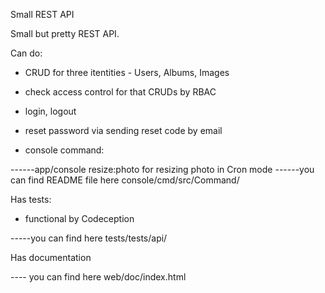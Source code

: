 Small REST API

Small but pretty REST API.

Can do:

- CRUD for three itentities - Users, Albums, Images

- check access control for that CRUDs by RBAC 

- login, logout

- reset password via sending reset code by email

- console command:

------app/console resize:photo for resizing photo in Cron mode
------you can find README file here console/cmd/src/Command/

Has tests:

- functional by Codeception

-----you can find here tests/tests/api/

Has documentation

---- you can find here web/doc/index.html

